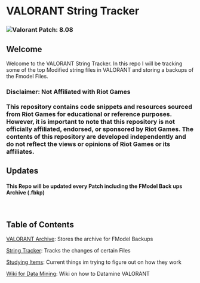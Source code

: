 # VALORANT String Tracker

### ![Valorant Patch: 8.08](https://badgen.net/static/Valorant%20Patch/8.08/?color=red)

## Welcome 

Welcome to the VALORANT String Tracker. In this repo I will be tracking some of the top Modified string files in VALORANT and storing a backups of the Fmodel Files.

<h3>
Disclaimer: Not Affiliated with Riot Games
<br>
<br>
This repository contains code snippets and resources sourced from Riot Games for educational or reference purposes. However, it is important to note that this repository is not officially affiliated, endorsed, or sponsored by Riot Games. The contents of this repository are developed independently and do not reflect the views or opinions of Riot Games or its affiliates.
</h3>

## Updates

#### This Repo will be updated every Patch including the FModel Back ups Archive (.fbkp)

<br/>

## Table of Contents

[VALORANT Archive](./FModel%20Backups/README.md): Stores the archive for FModel Backups

[String Tracker](./String%20Tracker/README.md): Tracks the changes of certain Files

[Studying Items](./Studying/README.md): Current things im trying to figure out on how they work

[Wiki for Data Mining](./Wiki/README.md): Wiki on how to Datamine VALORANT